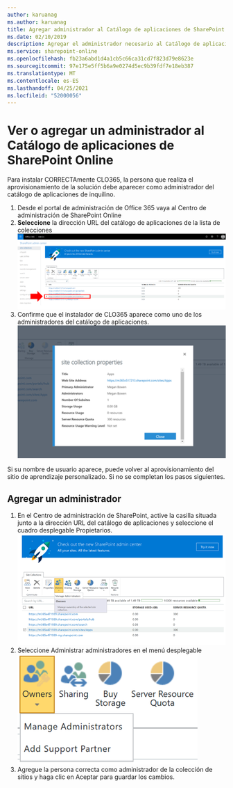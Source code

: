 ```yaml
---
author: karuanag
ms.author: karuanag
title: Agregar administrador al Catálogo de aplicaciones de SharePoint Online
ms.date: 02/10/2019
description: Agregar el administrador necesario al Catálogo de aplicaciones
ms.service: sharepoint-online
ms.openlocfilehash: fb23a6abd1d4a1cb5c66ca31cd7f823d79e8623e
ms.sourcegitcommit: 97e175e5ff5b6a9e0274d5ec9b39fdf7e18eb387
ms.translationtype: MT
ms.contentlocale: es-ES
ms.lasthandoff: 04/25/2021
ms.locfileid: "52000056"
---
```

# <a name="view-or-add-an-administrator-to-your-sharepoint-online-app-catalog"></a>Ver o agregar un administrador al Catálogo de aplicaciones de SharePoint Online

Para instalar CORRECTAmente CLO365, la persona que realiza el aprovisionamiento de la solución debe aparecer como administrador del catálogo de aplicaciones de inquilino.

1. Desde el portal de administración de Office 365 vaya al Centro de administración de SharePoint Online
1. **Seleccione** la dirección URL del catálogo de aplicaciones de la lista de colecciones ![ de sitiosappadmin_url.png](media/appadmin_url.png)
1. Confirme que el instalador de CLO365 aparece como uno de los administradores del catálogo de aplicaciones.
![appadmin_dialog.png](media/appadmin_dialog.png)

Si su nombre de usuario aparece, puede volver al aprovisionamiento del sitio de aprendizaje personalizado.  Si no se completan los pasos siguientes. 

## <a name="add-an-administrator"></a>Agregar un administrador

1. En el Centro de administración de SharePoint, active la casilla situada junto a la dirección URL del catálogo de aplicaciones y seleccione el cuadro desplegable Propietarios.
![appadmin_owner.png](media/appadmin_owner.png)
1. Seleccione Administrar administradores en el menú desplegable ![appadmin_owner.png](media/appadmin_manage.png)
1. Agregue la persona correcta como administrador de la colección de sitios y haga clic en Aceptar para guardar los cambios.

